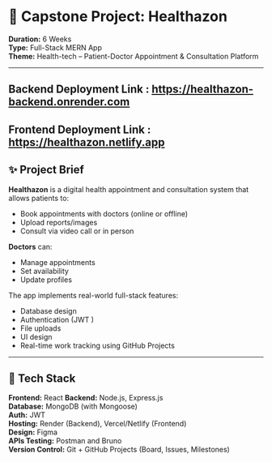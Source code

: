 ﻿# 🏥 Capstone Project: Healthazon

**Duration:** 6 Weeks  
**Type:** Full-Stack MERN App  
**Theme:** Health-tech – Patient-Doctor Appointment & Consultation Platform

---

## Backend Deployment Link :  https://healthazon-backend.onrender.com
## Frontend Deployment Link : https://healthazon.netlify.app

## ✨ Project Brief

**Healthazon** is a digital health appointment and consultation system that allows patients to:
- Book appointments with doctors (online or offline)
- Upload reports/images
- Consult via video call or in person

**Doctors** can:
- Manage appointments
- Set availability
- Update profiles

The app implements real-world full-stack features:
- Database design
- Authentication (JWT )
- File uploads
- UI design
- Real-time work tracking using GitHub Projects

---

## 🧰 Tech Stack

**Frontend:** React 
**Backend:** Node.js, Express.js  
**Database:** MongoDB (with Mongoose)  
**Auth:** JWT  
**Hosting:** Render (Backend), Vercel/Netlify (Frontend)  
**Design:** Figma  
**APIs Testing:** Postman and Bruno  
**Version Control:** Git + GitHub Projects (Board, Issues, Milestones)
